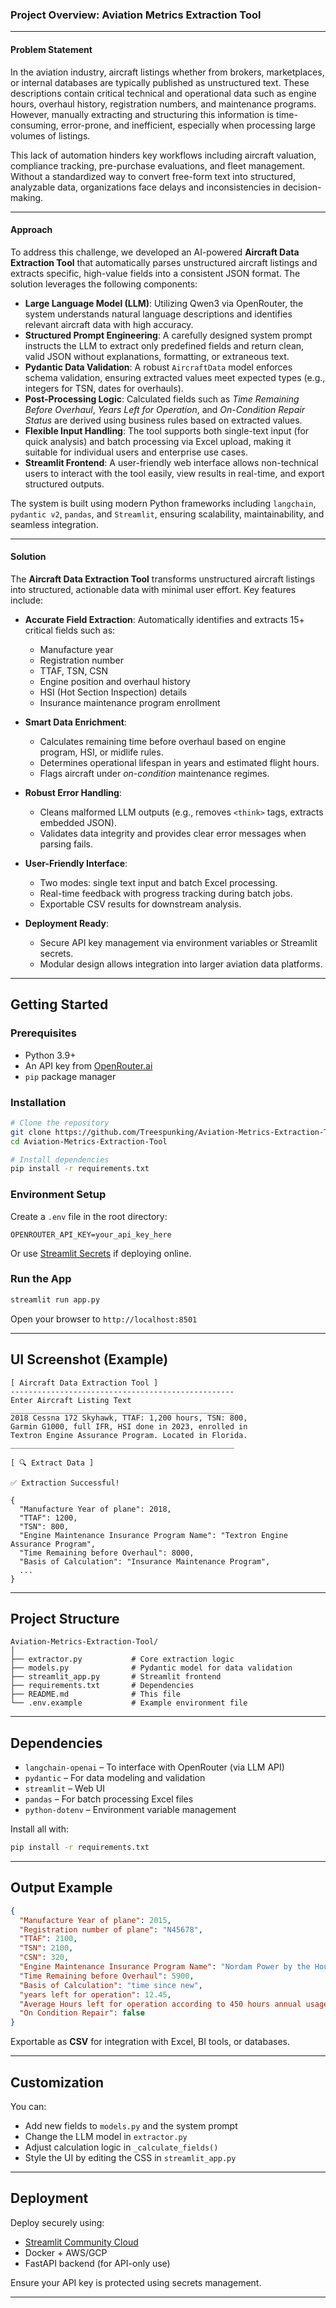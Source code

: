 ### **Project Overview: Aviation Metrics Extraction Tool**

---

#### **Problem Statement**

In the aviation industry, aircraft listings whether from brokers, marketplaces, or internal databases are typically published as unstructured text. These descriptions contain critical technical and operational data such as engine hours, overhaul history, registration numbers, and maintenance programs. However, manually extracting and structuring this information is time-consuming, error-prone, and inefficient, especially when processing large volumes of listings.

This lack of automation hinders key workflows including aircraft valuation, compliance tracking, pre-purchase evaluations, and fleet management. Without a standardized way to convert free-form text into structured, analyzable data, organizations face delays and inconsistencies in decision-making.

---

#### **Approach**

To address this challenge, we developed an AI-powered **Aircraft Data Extraction Tool** that automatically parses unstructured aircraft listings and extracts specific, high-value fields into a consistent JSON format. The solution leverages the following components:

- **Large Language Model (LLM)**: Utilizing Qwen3 via OpenRouter, the system understands natural language descriptions and identifies relevant aircraft data with high accuracy.
- **Structured Prompt Engineering**: A carefully designed system prompt instructs the LLM to extract only predefined fields and return clean, valid JSON without explanations, formatting, or extraneous text.
- **Pydantic Data Validation**: A robust `AircraftData` model enforces schema validation, ensuring extracted values meet expected types (e.g., integers for TSN, dates for overhauls).
- **Post-Processing Logic**: Calculated fields such as *Time Remaining Before Overhaul*, *Years Left for Operation*, and *On-Condition Repair Status* are derived using business rules based on extracted values.
- **Flexible Input Handling**: The tool supports both single-text input (for quick analysis) and batch processing via Excel upload, making it suitable for individual users and enterprise use cases.
- **Streamlit Frontend**: A user-friendly web interface allows non-technical users to interact with the tool easily, view results in real-time, and export structured outputs.

The system is built using modern Python frameworks including `langchain`, `pydantic v2`, `pandas`, and `Streamlit`, ensuring scalability, maintainability, and seamless integration.

---

#### **Solution**

The **Aircraft Data Extraction Tool** transforms unstructured aircraft listings into structured, actionable data with minimal user effort. Key features include:

- **Accurate Field Extraction**: Automatically identifies and extracts 15+ critical fields such as:
  - Manufacture year
  - Registration number
  - TTAF, TSN, CSN
  - Engine position and overhaul history
  - HSI (Hot Section Inspection) details
  - Insurance maintenance program enrollment

- **Smart Data Enrichment**:
  - Calculates remaining time before overhaul based on engine program, HSI, or midlife rules.
  - Determines operational lifespan in years and estimated flight hours.
  - Flags aircraft under *on-condition* maintenance regimes.

- **Robust Error Handling**:
  - Cleans malformed LLM outputs (e.g., removes `<think>` tags, extracts embedded JSON).
  - Validates data integrity and provides clear error messages when parsing fails.

- **User-Friendly Interface**:
  - Two modes: single text input and batch Excel processing.
  - Real-time feedback with progress tracking during batch jobs.
  - Exportable CSV results for downstream analysis.

- **Deployment Ready**:
  - Secure API key management via environment variables or Streamlit secrets.
  - Modular design allows integration into larger aviation data platforms.
  
---

## Getting Started

### Prerequisites
- Python 3.9+
- An API key from [OpenRouter.ai](https://openrouter.ai)
- `pip` package manager

### Installation

```bash
# Clone the repository
git clone https://github.com/Treespunking/Aviation-Metrics-Extraction-Tool.git
cd Aviation-Metrics-Extraction-Tool

# Install dependencies
pip install -r requirements.txt
```

### Environment Setup

Create a `.env` file in the root directory:
```env
OPENROUTER_API_KEY=your_api_key_here
```

Or use [Streamlit Secrets](https://docs.streamlit.io/deploy/concepts/secrets-management) if deploying online.

### Run the App

```bash
streamlit run app.py
```

Open your browser to `http://localhost:8501`

---

## UI Screenshot (Example)

```
[ Aircraft Data Extraction Tool ]
--------------------------------------------------
Enter Aircraft Listing Text
__________________________________________________
2018 Cessna 172 Skyhawk, TTAF: 1,200 hours, TSN: 800,
Garmin G1000, full IFR, HSI done in 2023, enrolled in
Textron Engine Assurance Program. Located in Florida.
__________________________________________________

[ 🔍 Extract Data ]

✅ Extraction Successful!

{
  "Manufacture Year of plane": 2018,
  "TTAF": 1200,
  "TSN": 800,
  "Engine Maintenance Insurance Program Name": "Textron Engine Assurance Program",
  "Time Remaining before Overhaul": 8000,
  "Basis of Calculation": "Insurance Maintenance Program",
  ...
}
```

---

## Project Structure

```
Aviation-Metrics-Extraction-Tool/
│
├── extractor.py           # Core extraction logic
├── models.py              # Pydantic model for data validation
├── streamlit_app.py       # Streamlit frontend
├── requirements.txt       # Dependencies
├── README.md              # This file
└── .env.example           # Example environment file
```

---

## Dependencies

- `langchain-openai` – To interface with OpenRouter (via LLM API)
- `pydantic` – For data modeling and validation
- `streamlit` – Web UI
- `pandas` – For batch processing Excel files
- `python-dotenv` – Environment variable management

Install all with:
```bash
pip install -r requirements.txt
```

---

## Output Example

```json
{
  "Manufacture Year of plane": 2015,
  "Registration number of plane": "N45678",
  "TTAF": 2100,
  "TSN": 2100,
  "CSN": 320,
  "Engine Maintenance Insurance Program Name": "Nordam Power by the Hour",
  "Time Remaining before Overhaul": 5900,
  "Basis of Calculation": "time since new",
  "years left for operation": 12.45,
  "Average Hours left for operation according to 450 hours annual usage": 5602.5,
  "On Condition Repair": false
}
```

Exportable as **CSV** for integration with Excel, BI tools, or databases.

---

## Customization

You can:
- Add new fields to `models.py` and the system prompt
- Change the LLM model in `extractor.py`
- Adjust calculation logic in `_calculate_fields()`
- Style the UI by editing the CSS in `streamlit_app.py`

---

## Deployment

Deploy securely using:
- [Streamlit Community Cloud](https://streamlit.io/cloud)
- Docker + AWS/GCP
- FastAPI backend (for API-only use)

Ensure your API key is protected using secrets management.

---
